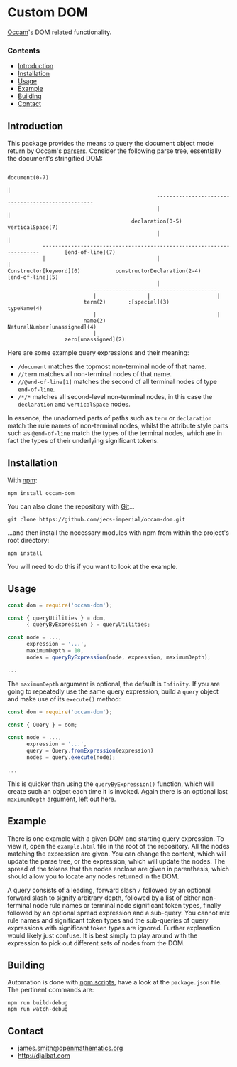 # Custom DOM

[Occam](https://github.com/jecs-imperial/occam)'s DOM related functionality.

### Contents

- [Introduction](#introduction)
- [Installation](#installation)
- [Usage](#usage)
- [Example](#example)
- [Building](#building)
- [Contact](#contact)

## Introduction

This package provides the means to query the document object model return by Occam's [parsers](https://github.com/jecs-imperial/occam-parsers). Consider the following parse tree, essentially the document's stringified DOM:

```
                                                                  document(0-7)
                                                                        |
                                               --------------------------------------------------
                                               |                                                |
                                       declaration(0-5)                                 verticalSpace(7)
                                               |                                                |
           ---------------------------------------------------------------------        [end-of-line](7)
           |                                   |                               |
Constructor[keyword](0)           constructorDeclaration(2-4)          [end-of-line](5)
                                               |
                           ----------------------------------------
                           |                |                     |
                        term(2)       :[special](3)          typeName(4)
                           |                                      |
                        name(2)                     NaturalNumber[unassigned](4)
                           |
                  zero[unassigned](2)

```
Here are some example query expressions and their meaning:

* `/document` matches the topmost non-terminal node of that name.
* `//term` matches all non-terminal nodes of that name.
* `//@end-of-line[1]` matches the second of all terminal nodes of type `end-of-line`.
* `/*/*` matches all second-level non-terminal nodes, in this case the `declaration` and `verticalSpace` nodes.

In essence, the unadorned parts of paths such as `term` or `declaration` match the rule names of non-terminal nodes, whilst the attribute style parts such as `@end-of-line` match the types of the terminal nodes, which are in fact the types of their underlying significant tokens.

## Installation

With [npm](https://www.npmjs.com/):

    npm install occam-dom

You can also clone the repository with [Git](https://git-scm.com/)...

    git clone https://github.com/jecs-imperial/occam-dom.git

...and then install the necessary modules with npm from within the project's root directory:

    npm install

You will need to do this if you want to look at the example.

## Usage

```js
const dom = require('occam-dom');

const { queryUtilities } = dom,
      { queryByExpression } = queryUtilities;

const node = ...,
      expression = '...',
      maximumDepth = 10,
      nodes = queryByExpression(node, expression, maximumDepth);

...
```
The `maximumDepth` argument is optional, the default is `Infinity`. If you are going to repeatedly use the same query expression, build a `query` object and make use of its `execute()` method:

```js
const dom = require('occam-dom');

const { Query } = dom;

const node = ...,
      expression = '...',
      query = Query.fromExpression(expression)
      nodes = query.execute(node);

...
```
This is quicker than using the `queryByExpression()` function, which will create such an object each time it is invoked. Again there is an optional last `maximumDepth` argument, left out here.

## Example

There is one example with a given DOM and starting query expression. To view it, open the `example.html` file in the root of the repository. All the nodes matching the expression are given. You can change the content, which will update the parse tree, or the expression, which will update the nodes. The spread of the tokens that the nodes enclose are given in parenthesis, which should allow you to locate any nodes returned in the DOM.

A query consists of a leading, forward slash `/` followed by an optional forward slash to signify arbitrary depth, followed by a list of either non-terminal node rule names or terminal node significant token types, finally followed by an optional spread expression and a sub-query. You cannot mix rule names and significant token types and the sub-queries of query expressions with significant token types are ignored. Further explanation would likely just confuse. It is best simply to play around with the expression to pick out different sets of nodes from the DOM.

## Building

Automation is done with [npm scripts](https://docs.npmjs.com/misc/scripts), have a look at the `package.json` file. The pertinent commands are:

    npm run build-debug
    npm run watch-debug

## Contact

* james.smith@openmathematics.org
* http://djalbat.com
